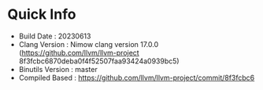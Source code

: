 # Quick Info
* Build Date : 20230613
* Clang Version : Nimow clang version 17.0.0 (https://github.com/llvm/llvm-project 8f3fcbc6870deba0f4f52507faa93424a0939bc5)
* Binutils Version : master
* Compiled Based : https://github.com/llvm/llvm-project/commit/8f3fcbc6


